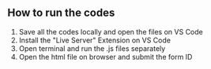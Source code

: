 ## How to run the codes

1. Save all the codes locally and open the files on VS Code
2. Install the "Live Server" Extension on VS Code
3. Open terminal and run the .js files separately
4. Open the html file on browser and submit the form ID
